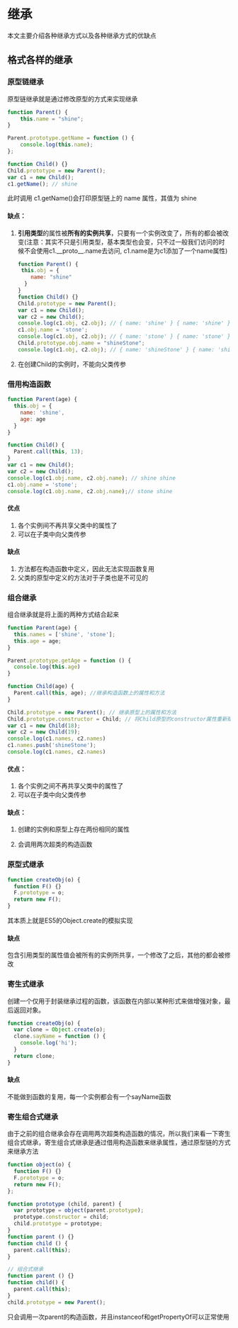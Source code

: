 # 继承

本文主要介绍各种继承方式以及各种继承方式的优缺点

## 格式各样的继承

### 原型链继承

原型链继承就是通过修改原型的方式来实现继承

```js
function Parent() {
	this.name = "shine";
}

Parent.prototype.getName = function () {
	console.log(this.name);
};

function Child() {}
Child.prototype = new Parent();
var c1 = new Child();
c1.getName(); // shine
```

此时调用 c1.getName()会打印原型链上的 name 属性，其值为 shine

#### 缺点：

1. **引用类型**的属性被**所有的实例共享**，只要有一个实例改变了，所有的都会被改变(注意：其实不只是引用类型，基本类型也会变，只不过一般我们访问的时候不会使用c1.\_\_proto\_\_.name去访问, c1.name是为c1添加了一个name属性)

   ```js
   function Parent() {
   	this.obj = {
       name: "shine"
     }
   }
   function Child() {}
   Child.prototype = new Parent();
   var c1 = new Child();
   var c2 = new Child();
   console.log(c1.obj, c2.obj); // { name: 'shine' } { name: 'shine' }
   c1.obj.name = 'stone';
   console.log(c1.obj, c2.obj); // { name: 'stone' } { name: 'stone' }
   Child.prototype.obj.name = "shineStone";
   console.log(c1.obj, c2.obj); // { name: 'shineStone' } { name: 'shineStone' }
   ```

2. 在创建Child的实例时，不能向父类传参

### 借用构造函数

```js
function Parent(age) {
  this.obj = {
    name: 'shine',
    age: age
  }
}

function Child() {
  Parent.call(this, 13);
}
var c1 = new Child();
var c2 = new Child();
console.log(c1.obj.name, c2.obj.name); // shine shine
c1.obj.name = 'stone';
console.log(c1.obj.name, c2.obj.name);// stone shine
```

#### 优点

1. 各个实例间不再共享父类中的属性了
2. 可以在子类中向父类传参

#### 缺点

1. 方法都在构造函数中定义，因此无法实现函数复用
2. 父类的原型中定义的方法对于子类也是不可见的

### 组合继承

组合继承就是将上面的两种方式结合起来

```js
function Parent(age) {
  this.names = ['shine', 'stone'];
  this.age = age;
}

Parent.prototype.getAge = function () {
  console.log(this.age)
}

function Child(age) {
  Parent.call(this, age); //继承构造函数上的属性和方法
}

Child.prototype = new Parent(); // 继承原型上的属性和方法
Child.prototype.constructor = Child; // 将Child原型的constructor属性重新赋值
var c1 = new Child(18);
var c2 = new Child(19);
console.log(c1.names, c2.names)
c1.names.push('shineStone');
console.log(c1.names, c2.names)
```

#### 优点：

1. 各个实例之间不再共享父类中的属性了
2. 可以在子类中向父类传参

#### 缺点：

1. 创建的实例和原型上存在两份相同的属性

2. 会调用两次超类的构造函数

   

### 原型式继承

```js
function createObj(o) {
  function F() {}
  F.prototype = o;
  return new F();
}
```

其本质上就是ES5的Object.create的模拟实现

#### 缺点

包含引用类型的属性值会被所有的实例所共享，一个修改了之后，其他的都会被修改

### 寄生式继承

创建一个仅用于封装继承过程的函数，该函数在内部以某种形式来做增强对象，最后返回对象。

```js
function createObj(o) {
  var clone = Object.create(o);
  clone.sayName = function () {
    console.log('hi');
  }
  return clone;
}
```

#### 缺点

不能做到函数的复用，每一个实例都会有一个sayName函数



### 寄生组合式继承

由于之前的组合继承会存在调用两次超类构造函数的情况，所以我们来看一下寄生组合式继承，寄生组合式继承是通过借用构造函数来继承属性，通过原型链的方式来继承方法

```js
function object(o) {
  function F() {}
  F.prototype = o;
  return new F();
};

function prototype (child, parent) {
  var prototype = object(parent.prototype);
  prototype.constructor = child;
  child.prototype = prototype;
}
function parent () {}
function child () {
  parent.call(this);
}
```

```js
// 组合式继承
function parent () {}
function child() {
  parent.call(this);
}
child.prototype = new Parent();
```

只会调用一次parent的构造函数，并且instanceof和getPropertyOf可以正常使用











